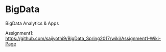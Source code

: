 # BigData
BigData Analytics &amp; Apps


Assignment1:
https://github.com/saijyothi9/BigData_Spring2017/wiki/Assignment1-Wiki-Page
